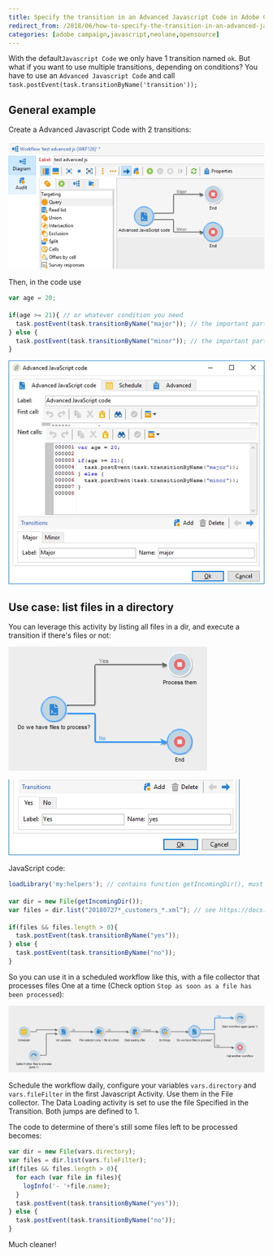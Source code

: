 ```yaml
---
title: Specify the transition in an Advanced Javascript Code in Adobe Campaign
redirect_from: /2018/06/how-to-specify-the-transition-in-an-advanced-javascript-code-in-adobe-campaign/
categories: [adobe campaign,javascript,neolane,opensource]
---
```


With the default`Javascript Code` we only have 1 transition named `ok`. But what if you want to use multiple transitions, depending on conditions? You have to use an `Advanced Javascript Code` and call `task.postEvent(task.transitionByName('transition'));`

<!--more-->

## General example

Create a Advanced Javascript Code with 2 transitions:

![](/assets/images/2018/06/advanced-JS-transition.jpg)

Then, in the code use

```js
var age = 20;

if(age >= 21){ // or whatever condition you need
  task.postEvent(task.transitionByName("major")); // the important part
} else {
  task.postEvent(task.transitionByName("minor")); // the important part
}
```

![](/assets/images/2018/06/advanced-JS-code.jpg)

## Use case: list files in a directory

You can leverage this activity by listing all files in a dir, and execute a transition if there's files or not:

![](/assets/images/2018/06/Advanced-JavaScript-Code-Use-case-with-files.jpg)

![](/assets/images/2018/06/Advanced-JavaScript-Code-Transitions.jpg)

JavaScript code:

```js
loadLibrary('my:helpers'); // contains function getIncomingDir(), must end with '/'

var dir = new File(getIncomingDir());
var files = dir.list("20180727*_customers_*.xml"); // see https://docs.campaign.adobe.com/doc/AC/en/jsapi/c-File.html

if(files && files.length > 0){
  task.postEvent(task.transitionByName("yes"));
} else {
  task.postEvent(task.transitionByName("no"));
}
```

So you can use it in a scheduled workflow like this, with a file collector that processes files One at a time (Check option `Stop as soon as a file has been processed`):

![](/assets/images/2018/06/Advanced-JavaScript-Code-Use-case-full-2.jpg)

Schedule the workflow daily, configure your variables `vars.directory`  and `vars.fileFilter` in the first Javascript Activity. Use them in the File collector. The Data Loading activity is set to use the file Specified in the Transition. Both jumps are defined to 1.

The code to determine of there's still some files left to be processed becomes:

```js
var dir = new File(vars.directory);
var files = dir.list(vars.fileFilter);
if(files && files.length > 0){
  for each (var file in files){
    logInfo('- '+file.name);
  }
  task.postEvent(task.transitionByName("yes"));
} else {
  task.postEvent(task.transitionByName("no"));
}
```

Much cleaner!
